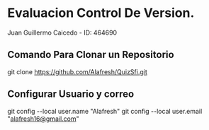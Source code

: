 # Evaluacion Control De Version.
Juan Guillermo Caicedo - ID: 464690
## Comando Para Clonar un Repositorio
git clone https://github.com/Alafresh/QuizSfi.git
## Configurar Usuario y correo
git config --local user.name "Alafresh"
git config --local user.email "alafresh16@gmail.com"